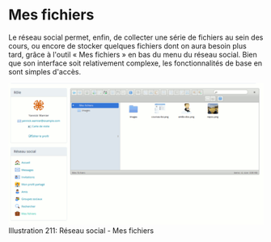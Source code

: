 # Mes fichiers

Le réseau social permet, enfin, de collecter une série de fichiers au sein des cours, ou encore de stocker quelques fichiers dont on aura besoin plus tard, grâce à l'outil « Mes fichiers » en bas du menu du réseau social. Bien que son interface soit relativement complexe, les fonctionnalités de base en sont simples d'accès.

![](../../.gitbook/assets/image287%20%281%29.png)Illustration 211: Réseau social - Mes fichiers

